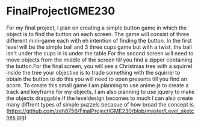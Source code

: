 # FinalProjectIGME230

For my final project, I plan on creating a simple button game in which the object is to find the button on each screen. The game will consist of three different mini-game each with eh intention of finding the button. In the first level will be the simple ball and 3 three cups game but with a twist, the ball isn't under the cups in is under the table.For the second screen will need to move objects from the middle of the screen till you find a zipper containing the button.For the final screen, you will see a Christmas tree with a squirrel inside the tree your objective is to trade something with the squirrel to obtain the button to do this you will need to open presents till you find an acorn. To create this small game I am planning to use anime.js to create a track and keyframe for my objects, I am also planning to use jquery to make the objects draggable.If the leveldesign becomes to much I can also create many diffrent types of simple puzzels becasue of how broad the concept is. 
(https://github.com/zah8756/FinalProjectIGME230/blob/master/Level_sketches.jpg)
